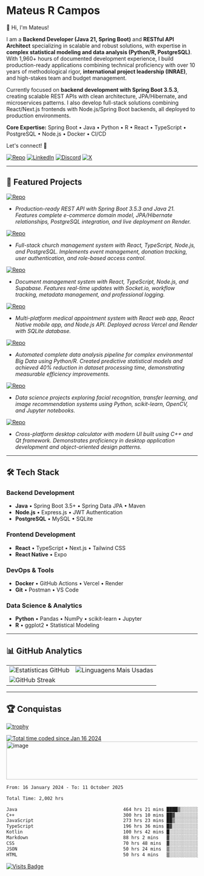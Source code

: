 # Mateus R Campos

👋 Hi, I'm Mateus!

I am a **Backend Developer (Java 21, Spring Boot)** and **RESTful API Architect** specializing in scalable and robust solutions, with expertise in **complex statistical modeling and data analysis (Python/R, PostgreSQL)**. With 1,960+ hours of documented development experience, I build production-ready applications combining technical proficiency with over 10 years of methodological rigor, **international project leadership (INRAE)**, and high-stakes team and budget management.

Currently focused on **backend development with Spring Boot 3.5.3**, creating scalable REST APIs with clean architecture, JPA/Hibernate, and microservices patterns. I also develop full-stack solutions combining React/Next.js frontends with Node.js/Spring Boot backends, all deployed to production environments.

**Core Expertise:** Spring Boot • Java • Python • R • React • TypeScript • PostgreSQL • Node.js • Docker • CI/CD

Let's connect! 🚀

[![Repo](https://img.shields.io/badge/Portfolio-black?style=for-the-badge)](https://portfolio-mateusribeirocampos.vercel.app)
[![LinkedIn](https://img.shields.io/badge/LinkedIn-Connect%20Profissional-0077B5?style=for-the-badge&logo=linkedin&logoColor=white)](https://www.linkedin.com/in/mateus-ribeiro-de-campos-6a135331)
[![Discord](https://img.shields.io/badge/Discord-7289DA?style=for-the-badge&logo=discord&logoColor=white)](https://discord.com/channels/@_mateuscampos/)
[![X](https://img.shields.io/badge/X-000?style=for-the-badge&logo=x)](https://x.com/@MateusR1Campos)

---

## 💼 Featured Projects

[![Repo](https://img.shields.io/badge/Spring_Boot_E--commerce_API-Java-orange?style=for-the-badge)](https://github.com/mateusribeirocampos/spring-boot-crud-api-template)

- _Production-ready REST API with Spring Boot 3.5.3 and Java 21. Features complete e-commerce domain model, JPA/Hibernate relationships, PostgreSQL integration, and live deployment on Render._

[![Repo](https://img.shields.io/badge/Santa_Rita_Church-TypeScript-blue?style=for-the-badge)](https://github.com/mateusribeirocampos/santarita)

- _Full-stack church management system with React, TypeScript, Node.js, and PostgreSQL. Implements event management, donation tracking, user authentication, and role-based access control._

[![Repo](https://img.shields.io/badge/SYSMP-TypeScript-blue?style=for-the-badge)](https://github.com/mateusribeirocampos/sysmp)

- _Document management system with React, TypeScript, Node.js, and Supabase. Features real-time updates with Socket.io, workflow tracking, metadata management, and professional logging._

[![Repo](https://img.shields.io/badge/Dragenda-JavaScript-blue?style=for-the-badge)](https://github.com/mateusribeirocampos/dragenda)

- _Multi-platform medical appointment system with React web app, React Native mobile app, and Node.js API. Deployed across Vercel and Render with SQLite database._

[![Repo](https://img.shields.io/badge/Scientific_Data_Analysis-Python/R-green?style=for-the-badge)](https://github.com/mateusribeirocampos/diollm)

- _Automated complete data analysis pipeline for complex environmental Big Data using Python/R. Created predictive statistical models and achieved 40% reduction in dataset processing time, demonstrating measurable efficiency improvements._

[![Repo](https://img.shields.io/badge/Machine_Learning_Studies-Python-green?style=for-the-badge)](https://github.com/mateusribeirocampos/diollm)

- _Data science projects exploring facial recognition, transfer learning, and image recommendation systems using Python, scikit-learn, OpenCV, and Jupyter notebooks._

[![Repo](https://img.shields.io/badge/Qt_Calculator-C++-purple?style=for-the-badge)](https://github.com/mateusribeirocampos/Calcd_Qt)

- _Cross-platform desktop calculator with modern UI built using C++ and Qt framework. Demonstrates proficiency in desktop application development and object-oriented design patterns._

---

## 🛠️ Tech Stack

### **Backend Development**
- **Java** • Spring Boot 3.5+ • Spring Data JPA • Maven
- **Node.js** • Express.js • JWT Authentication
- **PostgreSQL** • MySQL • SQLite

### **Frontend Development** 
- **React** • TypeScript • Next.js • Tailwind CSS
- **React Native** • Expo

### **DevOps & Tools**
- **Docker** • GitHub Actions • Vercel • Render
- **Git** • Postman • VS Code

### **Data Science & Analytics**
- **Python** • Pandas • NumPy • scikit-learn • Jupyter
- **R** • ggplot2 • Statistical Modeling

---

## 📊 GitHub Analytics

<table align="center">
  <tr>
    <td>
      <img src="https://github-readme-stats-sigma-five.vercel.app/api?username=mateusribeirocampos&show_icons=true&theme=dark&include_all_commits=true" alt="Estatísticas GitHub">
    </td>
    <td>
      <img src="https://github-readme-stats-sigma-five.vercel.app/api/top-langs/?username=mateusribeirocampos&layout=compact&theme=dark&hide=html,css" alt="Linguagens Mais Usadas">
    </td>
  </tr>
  <tr>
    <td colspan="2">
      <img src="https://streak-stats.demolab.com?user=mateusribeirocampos&theme=dark&border_radius=5" alt="GitHub Streak" />
    </td>
  </tr>
</table>

---

## 🏆 Conquistas

[![trophy](https://github-profile-trophy.vercel.app/?username=mateusribeirocampos&theme=onedark&rank=SSS,SS,S,AAA,AA,A,B,C)](https://github.com/ryo-ma/github-profile-trophy)
<div>
<div>
  <a href="https://wakatime.com/@018d1435-2bbc-41f2-9c8e-18d6109531a4"><img src="https://wakatime.com/badge/user/018d1435-2bbc-41f2-9c8e-18d6109531a4.svg" alt="Total time coded since Jan 16 2024" /></a>
</div>
  <a>
    <img height="100" src="https://media2.giphy.com/media/v1.Y2lkPTc5MGI3NjExMjJxb3Jtem1neGU3dm8wN3E5YzFzeG9hbHVjOWViNDZ6YWZwMGNveSZlcD12MV9pbnRlcm5hbF9naWZfYnlfaWQmY3Q9Zw/rwiTOXmYsb6uD3BeM6/giphy.gif" width="1050" alt="image">
  </a>
</div>

<!--START_SECTION:waka-->

```txt
From: 16 January 2024 - To: 11 October 2025

Total Time: 2,002 hrs

Java                                       464 hrs 21 mins ████▒░░░░░░░░░░░░░░░░░░░░   16.78 %
C++                                        300 hrs 10 mins ██▓░░░░░░░░░░░░░░░░░░░░░░   10.85 %
JavaScript                                 273 hrs 23 mins ██▒░░░░░░░░░░░░░░░░░░░░░░   09.88 %
TypeScript                                 196 hrs 36 mins █▓░░░░░░░░░░░░░░░░░░░░░░░   07.10 %
Kotlin                                     100 hrs 42 mins █░░░░░░░░░░░░░░░░░░░░░░░░   03.64 %
Markdown                                   88 hrs 2 mins   ▓░░░░░░░░░░░░░░░░░░░░░░░░   03.18 %
CSS                                        70 hrs 48 mins  ▓░░░░░░░░░░░░░░░░░░░░░░░░   02.56 %
JSON                                       50 hrs 24 mins  ▒░░░░░░░░░░░░░░░░░░░░░░░░   01.82 %
HTML                                       50 hrs 4 mins   ▒░░░░░░░░░░░░░░░░░░░░░░░░   01.81 %
```

<!--END_SECTION:waka-->

[![Visits Badge](https://komarev.com/ghpvc/?username=mateusribeirocampos&style=flat-square&color=blue)](https://github.com/mateusribeirocampos)
